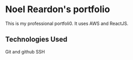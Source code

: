 # Noel Reardon's portfolio

This is my professional portfoli0. It uses AWS and ReactJS.

## Technologies Used

Git and github
SSH
